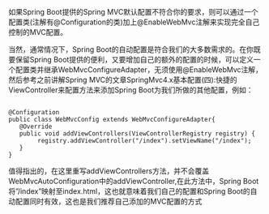 如果Spring Boot提供的Spring MVC默认配置不符合你的要求，则可以通过一个配置类(注解有@Configuration的类)加上@EnableWebMvc注解来实现完全自己控制的MVC配置。

当然，通常情况下，Spring Boot的自动配置是符合我们的大多数需求的。在你既要保留Spring Boot提供的便利，又要增加自己的额外的配置的时候，可以定义一个配置类并继承WebMvcConfigureAdapter，无须使用@EnableWebMvc注解，然后参考之前讲解Spring MVC的文章SpringMvc4.x基本配置(四):快捷的ViewController来配置方法来添加Spring Boot为我们所做的其他配置，例如：
```

@Configuration
public class WebMvcConfig extends WebMvcConfigureAdapter{
   @Override
   public void addViewControllers(ViewControllerRegistry registry) {
        registry.addViewController("/index").setViewName("/index");
   }
}

```
值得指出的，在这里重写addViewControllers方法，并不会覆盖WebMvcAutoConfiguration中的addViewController,在此方法中，Spring Boot将”/index”映射至index.html，这也就意味着我们自己的配置和Spring Boot的自动配置同时有效，这也是我们推荐自己添加的MVC配置的方式